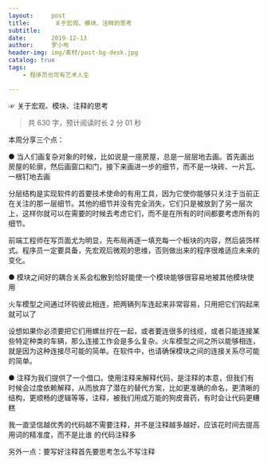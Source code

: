 ```yaml
---
layout:     post
title:       关于宏观、模块、注释的思考
subtitle:   
date:       2019-12-13
author:     罗小布
header-img: img/素材/post-bg-desk.jpg
catalog: true
tags:
    - 程序员也可有艺术人生

---
```




☞ 关于宏观、模块、注释的思考

> 共 630 字，预计阅读时长 2 分 01 秒

本周分享三个点：

●  当人们画复杂对象的时候，比如说是一座房屋，总是一层层地去画。首先画出房屋的轮廓，然后画窗口和门，接下来画进一步的细节，而不是一块砖、一片瓦、一根钉地去画


分层结构是实现软件的首要技术使命的有用工具，因为它使你能够只关注于当前正在关注的那一层细节。其他的细节并没有完全消失，它们只是被放到了另一层次上，这样你就可以在需要的时候去考虑它们，而不是在所有的时间都要考虑所有的细节。


前端工程师在写页面尤为明显，先布局再逐一填充每一个板块的内容，然后装饰样式。程序员一定要具备，先宏观后微观的思维，否则做出来的程序很难适应未来的变化。



●  模块之间好的耦合关系会松散到恰好能使一个模块能够很容易地被其他模块使用


火车模型之间通过环钩彼此相连，把两辆列车连起来非常容易，只用把它们钩起来就可以了

设想如果你必须要把它们用螺丝拧在一起，或者要连很多的线缆，或者只能连接某些特定种类的车辆，那么连接工作会是多么复杂。火车模型之间之所以能够相连，就是因为这种连接尽可能的简单。在软件中，也请确保模块之间的连接关系尽可能的简单。

●  注释为我们提供了一个借口。使用注释来解释代码，是注释的本意，但我们有时候会过度依赖解释，从而放弃了潜在的替代方案，比如更准确的命名，更清晰的结构，更顺畅的逻辑等等，注释，被我们用成万能的狗皮膏药，有时会让代码更糟糕

我一直坚信越优秀的代码越不需要注释，并不是注释越多越好，应该花时间去提高用词的精准度，而不是比谁 的代码注释多

另外一点：要写好注释首先要思考怎么不写注释







